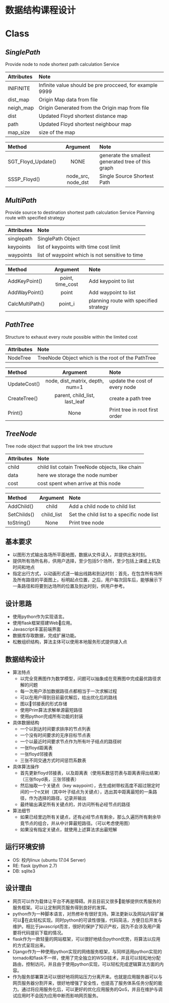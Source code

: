 #   数据结构课程设计

#   Class
## ***SinglePath***
Provide node to node shortest path calculation Service

|Attributes  | Note|
|:------|:-----|
|INIFINITE  |   Infinite value should be pre procceed, for example 9999|
|dist_map   |   Origin Map data from file|
|neigh_map  |   Origin Generated from the Origin map from file|
|dist       |   Updated Floyd shortest distance map|
|path       |   Updated Floyd shortest neighbour map|
|map_size   |   size of the map|

|Method |Argument|Note|
|:------|:-----:|:----|
|SGT_Floyd_Update() |   NONE    |   generate the smallest generated tree of this graph|
|SSSP_Floyd()|  node_src, node_dst  |   Single Source Shortest Path|

##  ***MultiPath***
Provide source to destination shortest path calculation Service
Planning route with specified strategy

|Attributes  | Note|
|:------|:-----|
|singlepath |   SinglePath Object|
|keypoints  |   list of keypoints with time cost limit|
|waypoints  |   list of waypoint which is not sensitive to time|
 
|Method |Argument|Note|
|:------|:-----:|:----|
|AddKeyPoint()  |   point, time_cost    |   Add keypoint to list|
|AddWayPoint()  |   point   |   Add waypoint to list|
|CalcMultiPath()    |   point_i |   planning route with specified strategy|

##  ***PathTree***
Structure to exhaust every route possible within the limited cost

|Attributes  | Note|
|:------|:-----|
|NodeTree   |   TreeNode Object which is the root of the PathTree|
 
|Method |Argument|Note|
|:------|:-----:|:----|
|UpdateCost()   |   node, dist_matrix, depth, num=1 |   update the cost of every node|
|CreateTree()   |   parent, child_list, last_leaf   |  create a  path tree|
|Print()        |   None    |   Print tree in root first order| 

##  ***TreeNode***
Tree node object that support the link tree structure

|Attributes  | Note|
|:------|:-----|
|child  |   child list cotain TreeNode objects, like chain|
|data   |   here we storage the node number|
|cost   |   cost spent when arrive at this node|
 
|Method |Argument|Note|
|:------|:-----:|:----|
|AddChild()   |   child |   Add a child node to child list|
|SetChilds()   |   child_list   |  Set the child list to a specific node list|
|toString()        |   None    |   Print tree node| 


##  基本要求
*   以图形方式输出各场所平面地图，数据从文件读入，并提供出发时刻。
*   提供所有场所名称，供用户选择，至少包括5个场所，至少包括上课或上机及时间和地点
*   指定出行方式，以动画形式逐一输出线路和到达时刻：首先，在包含所有场所及所有路径的平面图上，标明起点位置，之后，用户每次回车后，能够展示下一条路径和将要到达场所的位置及到达时刻，供用户参考。

##  设计思路
*   使用python作为实现语言。
*   使用flask框架搭建Web应用。
*   Javascript丰富前端界面
*   数据库存取数据，完成扩展功能。
*   松散组织结构，算法主体可以使用本地服务形式提供接入点

##  数据结构设计
*   算法特点
    *   以完全竞赛图作为数学模型，问题可以抽象成在竞赛图中完成最优路径求解的问题
    *   每一次用户添加数据路径点都相当于一次求解过程
    *   可以在用户得到目前最优解后，给出优化后的路线
    *   图以邻接表的形式存储
    *   使用Prim算法求解单源最短路径
    *   使用python完成所有功能的封装
*   具体数据结构
    *   一个以到达时间要求排序的节点列表
    *   一个没有时间要求的无序目标节点表
    *   一个以最近时间要求节点作为所有叶子结点的路径树
    *   一张floyd距离表
    *   一张floyd邻接表
    *   三张不同交通方式时间惩罚系数表
*   具体算法操作
    *   首先更新floyd邻接表，以及距离表（使用系数惩罚表与距离表得出结果）（三张floyd表，三张邻接表）
    *   然后抽取一个关键点（key waypoint），去生成树带权高度不超过限定时间的一个n叉树（其中叶子结点为关键点），选出其中距离最短的一条路径，作为选择的路径，记录并输出
    *   最终输出满足所有关键点的，并访问所有必经节点的路径
*   算法细节
    *   如果已经里边所有关键点，还有必经节点有剩余，那么久遍历所有剩余毕竟节点的组合，并从中计算最短路径。（可以考虑使用图）
    *   如果没有指定关键点，就使用上述算法求出最短解


##  运行环境安排
*   OS:     校内linux (ubuntu 17.04 Server)
*   RE:     flask  (python 2.7)
*   DB:     sqlite3

##  设计理由
*   网页可以作为载体让平台不再是障碍。并且目前又很多能够提供优秀服务的服务框架。可以让定制网页服务得到良好的发挥。
*   python作为一种脚本语言，对热修补有很好支持。算法更新以及网站内容扩展可以在此轻松实现。同时python的可读性很强，代码简洁，方便日后开发与维护。相比于javascript而言，很好的保护了知识产权，因为不会涉及用户需要将代码提前下载的情况。
*   flask作为一款轻量的网站框架，可以很好地结合python优势，将算法以应用的方式呈现出来。
*   Django作为一种使用python实现的网络服务框架，与同样适用python实现的tornado和flask不一样，使用了完全独立的WSGI技术，并且可以轻松地分配路由，控制访问，并且由于使用python实现，可以轻松完成逻辑算法方面的内容。
*   作为服务部署算法可以很好地将网站压力分离开来。也就是应用服务器可以与网页服务器分割开来，很好地增强了安全性，也提高了服务体系任务分配的能力。通过将应用服务化后，可以更好的优化应用服务的QoS，并且在维护与调试应用时不会因为应用中断而影响网页服务。